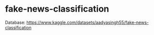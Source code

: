 # fake-news-classification
Database: https://www.kaggle.com/datasets/aadyasingh55/fake-news-classification
